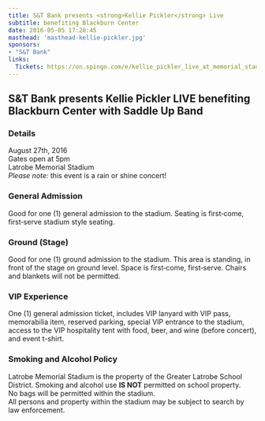 ```yaml
---
title: S&T Bank presents <strong>Kellie Pickler</strong> Live
subtitle: benefiting Blackburn Center
date: 2016-05-05 17:28:45
masthead: 'masthead-kellie-pickler.jpg'
sponsors:
- "S&T Bank"
links:
  Tickets: https://on.spingo.com/e/kellie_pickler_live_at_memorial_stadium
---
```


## S&T Bank presents Kellie Pickler LIVE benefiting Blackburn Center with Saddle Up Band

### Details
August 27th, 2016  
Gates open at 5pm  
Latrobe Memorial Stadium  
*Please note:* this event is a rain or shine concert!

### General Admission
Good for one (1) general admission to the stadium. Seating is first‑come, first‑serve stadium style seating.

### Ground (Stage)
Good for one (1) ground admission to the stadium. This area is standing, in front of the stage on ground level. Space is first‑come, first‑serve. Chairs and blankets will not be permitted.

### VIP Experience
One (1) general admission ticket, includes VIP lanyard with VIP pass, memorabilia item, reserved parking, special VIP entrance to the stadium, access to the VIP hospitality tent with food, beer, and wine (before concert), and event t-shirt.

### Smoking and Alcohol Policy
Latrobe Memorial Stadium is the property of the Greater Latrobe School District. Smoking and alcohol use **IS NOT** permitted on school property.  
No bags will be permitted within the stadium.  
All persons and property within the stadium may be subject to search by law enforcement.
